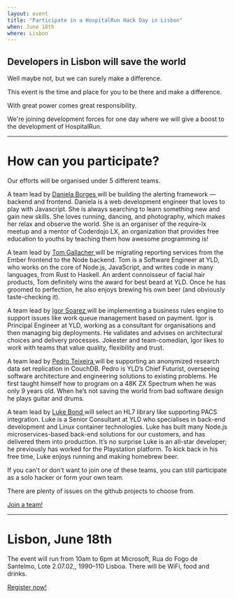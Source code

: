 ```yaml
---
layout: event
title: "Participate in a HospitalRun Hack Day in Lisbon"
when: June 18th
where: Lisbon
---
```



## Developers in Lisbon will save the world

Well maybe not, but we can surely make a difference.

This event is the time and place for you to be there and make a difference.

With great power comes great responsibility.

We're joining development forces for one day where we will give a boost to the development of HospitalRun.

<div class="vspacer"></div>

-------------

# How can you participate?

Our efforts will be organised under 5 different teams.

<div class="teams">
  <div class="team">
    <div class="photo" style="background-image: url('https://www.yld.io/images/team/daniela.png')"></div>
    <div class="description">
      <p>
        A team lead by
        <a href="https://twitter.com/Sericaia" target="_new">
          Daniela Borges
        </a>
        will be building the alerting framework — backend and frontend.
        Daniela is a web development engineer that loves to play with Javascript. She is always searching to learn something new and gain new skills. She loves running, dancing, and photography, which makes her relax and observe the world. She is an organiser of the require-lx meetup and a mentor of Coderdojo LX, an organization that provides free education to youths by teaching them how awesome programming is!
      </p>
    </div>
  </div>
  <div class="team">
    <div class="photo" style="background-image: url('https://www.yld.io/images/team/tom.png')"></div>
    <div class="description">
      <p>
        A team lead by
        <a href="https://twitter.com/tomgco" target="_new">
          Tom Gallacher
        </a>
        will be migrating reporting services from the Ember frontend to the Node backend.
        Tom is a Software Engineer at YLD, who works on the core of Node.js, JavaScript, and writes code in many languages, from Rust to Haskell. An ardent connoisseur of facial hair products, Tom definitely wins the award for best beard at YLD. Once he has groomed to perfection, he also enjoys brewing his own beer (and obviously taste-checking it).
      </p>
    </div>
  </div>
  <div class="team">
    <div class="photo" style="background-image: url('https://www.yld.io/images/team/igor.png')"></div>
    <div class="description">
      <p>
        A team lead by
        <a href="https://twitter.com/igorsoarez" target="_new">
          Igor Soarez
        </a>
        will be implementing a business rules engine to support issues like work queue management based on payment.
        Igor is Principal Engineer at YLD, working as a consultant for organisations and then managing big deployments. He validates and advises on architectural choices and delivery processes. Jokester and team-comedian, Igor likes to work with teams that value quality, flexibility and trust.
      </p>
    </div>
  </div>
  <div class="team">
    <div class="photo" style="background-image: url('https://www.yld.io/images/team/pedro.png')"></div>
    <div class="description">
      <p>
        A team lead by
        <a href="https://twitter.com/pgte" target="_new">
          Pedro Teixeira
        </a>
        will be supporting an anonymized research data set replication in CouchDB.
        Pedro is YLD’s Chief Futurist, overseeing software architecture and engineering solutions to existing problems. He first taught himself how to program on a 48K ZX Spectrum when he was only 9 years old. When he’s not saving the world from bad software design he plays guitar and drums.
      </p>
    </div>
  </div>
  <div class="team">
    <div class="photo" style="background-image: url('https://www.yld.io/images/team/luke.png')"></div>
    <div class="description">
      <p>
        A team lead by
        <a href="https://twitter.com/lukeb0nd" target="_new">
          Luke Bond
        </a>
        will select an HL7 library like supporting PACS integration.
        Luke is a Senior Consultant at YLD who specialises in back-end development and Linux container technologies. Luke has built many Node.js microservices-based back-end solutions for our customers, and has delivered them into production. It’s no surprise Luke is an all-star developer; he previously has worked for the Playstation platform. To kick back in his free time, Luke enjoys running and making homebrew beer.
      </p>
    </div>
  </div>
</div>

If you can't or don't want to join one of these teams, you can still participate as a solo hacker or form your own team.

There are plenty of issues on the github projects to choose from.

<div class="cta-row">
  <a href="https://ti.to/yldio/hospitalrun-lisbon" target="_new" class="cta primary">
    Join a team!
  </a>
</div>

-------------

# Lisbon, June 18th

The event will run from 10am to 6pm at Microsoft, Rua do Fogo de Santelmo, Lote 2.07.02,, 1990–110 Lisboa.
There will be WiFi, food and drinks.


<div class="cta-row">
  <a href="https://ti.to/yldio/hospitalrun-lisbon" target="_new" class="cta primary">
    Register now!
  </a>
</div>


